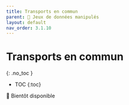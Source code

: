 ```yaml
---
title: Transports en commun
parent: 🧩 Jeux de données manipulés
layout: default
nav_order: 3.1.10
---
```


# Transports en commun
{: .no_toc }

- TOC
{:toc}

🚧 Bientôt disponible